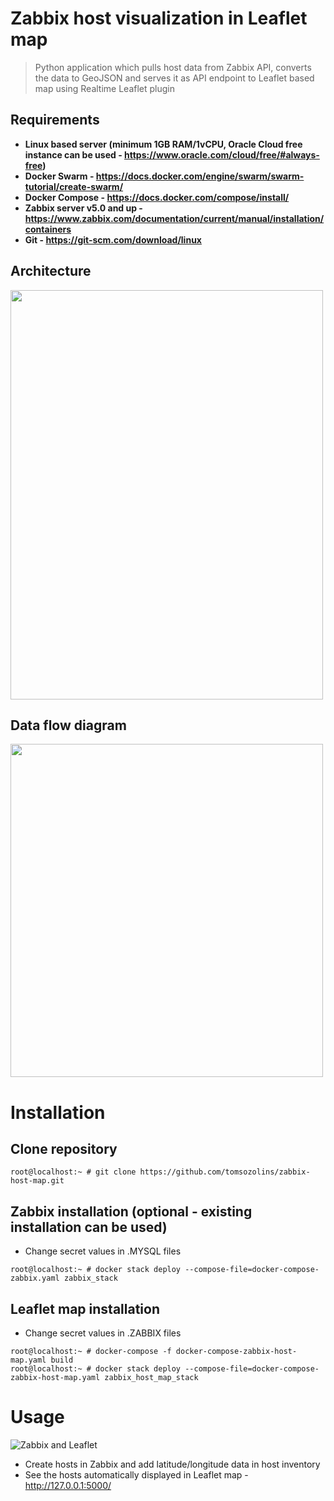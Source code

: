 # Zabbix host visualization in Leaflet map
> Python application which pulls host data from Zabbix API, converts the data to GeoJSON and serves it as API endpoint to Leaflet based map using Realtime Leaflet plugin

## Requirements
- **Linux based server (minimum 1GB RAM/1vCPU, Oracle Cloud free instance can be used - https://www.oracle.com/cloud/free/#always-free)**
- **Docker Swarm - https://docs.docker.com/engine/swarm/swarm-tutorial/create-swarm/**
- **Docker Compose - https://docs.docker.com/compose/install/**
- **Zabbix server v5.0 and up - https://www.zabbix.com/documentation/current/manual/installation/containers**
- **Git - https://git-scm.com/download/linux**

## Architecture
<img src="https://raw.githubusercontent.com/tomsozolins/Zabbix-host-map/master/architecture.png" width="500" height="655">

## Data flow diagram
<img src="https://raw.githubusercontent.com/tomsozolins/Zabbix-host-map/master/data_flow.png" width="500" height="533">

# Installation
## Clone repository
```console
root@localhost:~ # git clone https://github.com/tomsozolins/zabbix-host-map.git
```

## Zabbix installation (optional - existing installation can be used)
- Change secret values in .MYSQL files
```console
root@localhost:~ # docker stack deploy --compose-file=docker-compose-zabbix.yaml zabbix_stack
```

## Leaflet map installation
- Change secret values in .ZABBIX files
```console
root@localhost:~ # docker-compose -f docker-compose-zabbix-host-map.yaml build
root@localhost:~ # docker stack deploy --compose-file=docker-compose-zabbix-host-map.yaml zabbix_host_map_stack
```

# Usage
![Zabbix and Leaflet](zabbix_leaflet.gif)
- Create hosts in Zabbix and add latitude/longitude data in host inventory
- See the hosts automatically displayed in Leaflet map - http://127.0.0.1:5000/
